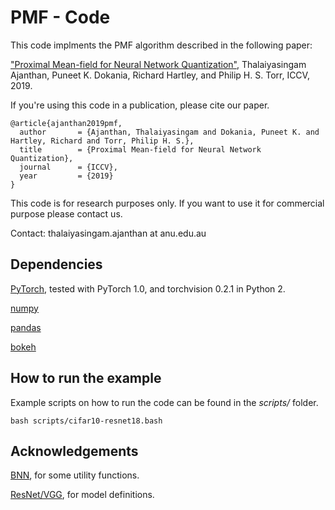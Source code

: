 PMF - Code
==========================================================

This code implments the PMF algorithm described in the following paper:

["Proximal Mean-field for Neural Network Quantization"](https://arxiv.org/abs/1812.04353),
Thalaiyasingam Ajanthan, Puneet K. Dokania, Richard Hartley, and Philip H. S. Torr,
ICCV, 2019.

If you're using this code in a publication, please cite our paper.

```
@article{ajanthan2019pmf,
  author       = {Ajanthan, Thalaiyasingam and Dokania, Puneet K. and Hartley, Richard and Torr, Philip H. S.},
  title        = {Proximal Mean-field for Neural Network Quantization},
  journal      = {ICCV},
  year         = {2019}
}
```

This code is for research purposes only.
If you want to use it for commercial purpose please contact us.

Contact: thalaiyasingam.ajanthan at anu.edu.au

Dependencies
------------

[PyTorch](https://pytorch.org/get-started/locally/), tested with PyTorch 1.0, and torchvision 0.2.1 in Python 2.

[numpy](https://numpy.org/)

[pandas](https://pandas.pydata.org/)

[bokeh](https://bokeh.pydata.org/en/latest/)    

How to run the example
----------------------

Example scripts on how to run the code can be found in the _scripts/_ folder. 

```
bash scripts/cifar10-resnet18.bash
```

Acknowledgements
----------------------

[BNN](https://github.com/itayhubara/BinaryNet.pytorch), for some utility functions.

[ResNet/VGG](https://github.com/kuangliu/pytorch-cifar), for model definitions.



